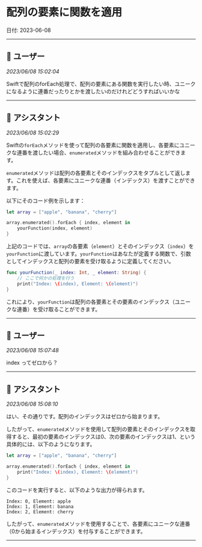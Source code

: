 # 配列の要素に関数を適用

日付: 2023-06-08

---

## 👤 ユーザー
*2023/06/08 15:02:04*

Swiftで配列のforEach処理で、配列の要素にある関数を実行したい時、ユニークになるように連番だったりとかを渡したいのだけれどどうすればいいかな

---

## 🤖 アシスタント
*2023/06/08 15:02:29*

Swiftの`forEach`メソッドを使って配列の各要素に関数を適用し、各要素にユニークな連番を渡したい場合、`enumerated`メソッドを組み合わせることができます。

`enumerated`メソッドは配列の各要素とそのインデックスをタプルとして返します。これを使えば、各要素にユニークな連番（インデックス）を渡すことができます。

以下にそのコード例を示します：

```swift
let array = ["apple", "banana", "cherry"]

array.enumerated().forEach { index, element in
    yourFunction(index, element)
}
```

上記のコードでは、`array`の各要素（`element`）とそのインデックス（`index`）を`yourFunction`に渡しています。`yourFunction`はあなたが定義する関数で、引数としてインデックスと配列の要素を受け取るように定義してください。

```swift
func yourFunction(_ index: Int, _ element: String) {
    // ここで何かの処理を行う
    print("Index: \(index), Element: \(element)")
}
```

これにより、`yourFunction`は配列の各要素とその要素のインデックス（ユニークな連番）を受け取ることができます。

---

## 👤 ユーザー
*2023/06/08 15:07:48*

index ってゼロから？

---

## 🤖 アシスタント
*2023/06/08 15:08:10*

はい、その通りです。配列のインデックスはゼロから始まります。

したがって、`enumerated`メソッドを使用して配列の要素とそのインデックスを取得すると、最初の要素のインデックスは0、次の要素のインデックスは1、という具体的には、以下のようになります。

```swift
let array = ["apple", "banana", "cherry"]

array.enumerated().forEach { index, element in
    print("Index: \(index), Element: \(element)")
}
```

このコードを実行すると、以下のような出力が得られます。

```
Index: 0, Element: apple
Index: 1, Element: banana
Index: 2, Element: cherry
```

したがって、`enumerated`メソッドを使用することで、各要素にユニークな連番（0から始まるインデックス）を付与することができます。

---
